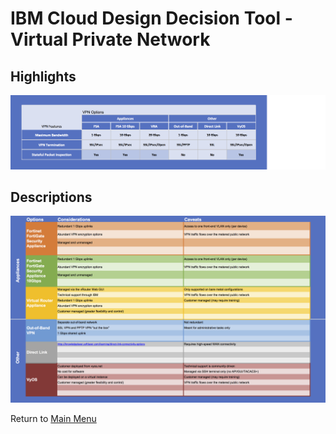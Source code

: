 # IBM Cloud Design Decision Tool - Virtual Private Network

## Highlights
![Highlights](/images/express_tool_vpn.png)

## Descriptions
![Descriptions](/images/rainbow_tool_vpn.png)

Return to [Main Menu](README.md)

